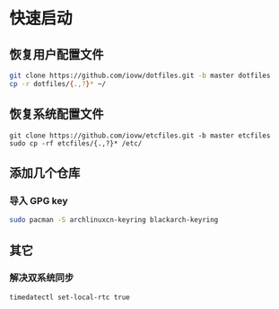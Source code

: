 # 快速启动

## 恢复用户配置文件

```bash
git clone https://github.com/iovw/dotfiles.git -b master dotfiles
cp -r dotfiles/{.,?}* ~/
```

## 恢复系统配置文件

```
git clone https://github.com/iovw/etcfiles.git -b master etcfiles
sudo cp -rf etcfiles/{.,?}* /etc/
```

## 添加几个仓库

### 导入 GPG key

```bash
sudo pacman -S archlinuxcn-keyring blackarch-keyring
```

## 其它

### 解决双系统同步

```bash
timedatectl set-local-rtc true
```